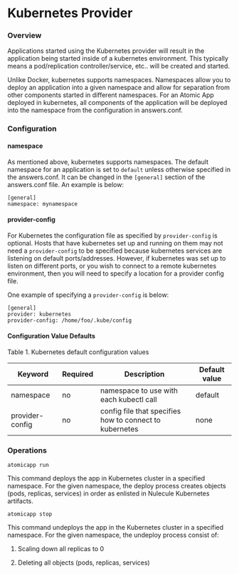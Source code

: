 # Kubernetes Provider

### Overview

Applications started using the Kubernetes provider will result in the
application being started inside of a kubernetes environment. This
typically means a pod/replication controller/service, etc.. will be
created and started.

Unlike Docker, kubernetes supports namespaces. Namespaces allow you to
deploy an application into a given namespace and allow for separation
from other components started in different namespaces. For an Atomic
App deployed in kubernetes, all components of the application will be
deployed into the namespace from the configuration in answers.conf.


### Configuration

#### namespace

As mentioned above, kubernetes supports namespaces. The default
namespace for an application is set to `default` unless otherwise
specified in the answers.conf. It can be changed in the `[general]`
section of the answers.conf file. An example is below:

```
[general]
namespace: mynamespace
```

#### provider-config

For Kubernetes the configuration file as specified by `provider-config`
is optional. Hosts that have kubernetes set up and running on them
may not need a `provider-config` to be specified because kubernetes
services are listening on default ports/addresses. However, if
kubernetes was set up to listen on different ports, or you wish to
connect to a remote kubernetes environment, then you will need to
specify a location for a provider config file.

One example of specifying a `provider-config` is below:

```
[general]
provider: kubernetes
provider-config: /home/foo/.kube/config
```

#### Configuration Value Defaults

Table 1. Kubernetes default configuration values

Keyword  | Required | Description                                             | Default value
---------|----------|---------------------------------------------------------|--------------
namespace|   no     | namespace to use with each kubectl call                 | default
provider-config| no  | config file that specifies how to connect to kubernetes | none


### Operations

```
atomicapp run
```

This command deploys the app in Kubernetes cluster in a specified namespace.
For the given namespace, the deploy process creates objects (pods, replicas,
services) in order as enlisted in Nulecule Kubernetes artifacts.

```
atomicapp stop
```
This command undeploys the app in the Kubernetes cluster in a specified namespace.
For the given namespace, the undeploy process consist of:

  1. Scaling down all replicas to 0

  2. Deleting all objects (pods, replicas, services)
